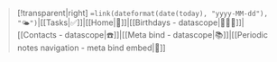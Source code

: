 > [!transparent|right] `=link(dateformat(date(today), "yyyy-MM-dd"), "🌤️")`|[[Tasks|✅]]|[[Home|🏡]]|[[Birthdays - datascope|🧑‍🤝‍🧑]]|[[Contacts - datascope|☎️]]|[[Meta bind - datascope|📚]]|[[Periodic notes navigation - meta bind embed|📅]] ‎ ‎ ‎ ‎ 